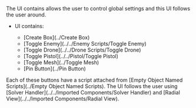 The UI contains allows the user to control global settings and this UI follows the user around. 

- UI contains:

    - [Create Box](../Create Box)
    - [Toggle Enemy](../../Enemy Scripts/Toggle Enemy)
    - [Toggle Drone](../../Drone Scripts/Toggle Drone)
    - [Toggle Pistol](../../Pistol/Toggle Pistol)
    - [Toggle Mesh](../Toggle Mesh)
    - [Pin Button](../Pin Button)

Each of these buttons have a script attached from [Empty Object Named Scripts](../Empty Object Named Scripts). The UI follows the user using [Solver Handler](../../Imported Components/Solver Handler) and [Radial View](../../Imported Components/Radial View).